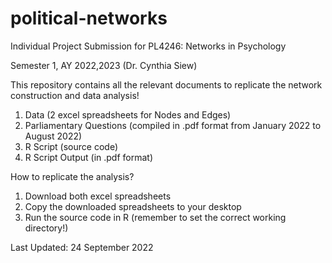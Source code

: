 # political-networks

Individual Project Submission for PL4246: Networks in Psychology

Semester 1, AY 2022,2023 (Dr. Cynthia Siew)

This repository contains all the relevant documents to replicate the network construction and data analysis!

1. Data (2 excel spreadsheets for Nodes and Edges)
2. Parliamentary Questions (compiled in .pdf format from January 2022 to August 2022)
3. R Script (source code)
4. R Script Output (in .pdf format)

How to replicate the analysis?
1. Download both excel spreadsheets
2. Copy the downloaded spreadsheets to your desktop
3. Run the source code in R (remember to set the correct working directory!)

Last Updated: 24 September 2022

